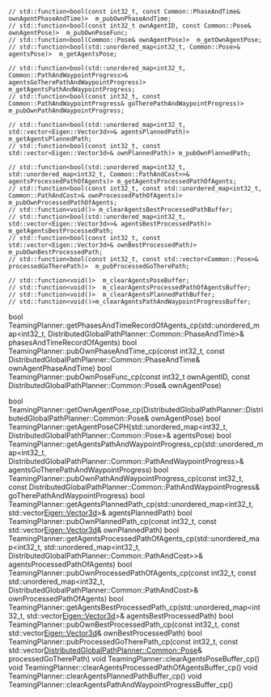 
    // std::function<bool(const int32_t, const Common::PhaseAndTime& ownAgentPhaseAndTime)>  m_pubOwnPhaseAndTime;
    // std::function<bool(const int32_t ownAgentID, const Common::Pose& ownAgentPose)>  m_pubOwnPoseFunc;
    // std::function<bool(Common::Pose& ownAgentPose)>  m_getOwnAgentPose;
    // std::function<bool(std::unordered_map<int32_t, Common::Pose>& agentsPose)>  m_getAgentsPose;

    // std::function<bool(std::unordered_map<int32_t, Common::PathAndWaypointProgress>& agentsGoTherePathAndWaypointProgress)> m_getAgentsPathAndWaypointProgress;
    // std::function<bool(const int32_t, const Common::PathAndWaypointProgress& goTherePathAndWaypointProgress)> m_pubOwnPathAndWaypointProgress;

    // std::function<bool(std::unordered_map<int32_t, std::vector<Eigen::Vector3d>>& agentsPlannedPath)> m_getAgentsPlannedPath;
    // std::function<bool(const int32_t, const std::vector<Eigen::Vector3d>& ownPlannedPath)> m_pubOwnPlannedPath;

    // std::function<bool(std::unordered_map<int32_t, std::unordered_map<int32_t, Common::PathAndCost>>& agentsProcessedPathOfAgents)> m_getAgentsProcessedPathOfAgents;
    // std::function<bool(const int32_t, const std::unordered_map<int32_t, Common::PathAndCost>& ownProcessedPathOfAgents)> m_pubOwnProcessedPathOfAgents;
    // std::function<void()> m_clearAgentsBestProcessedPathBuffer;
    // std::function<bool(std::unordered_map<int32_t, std::vector<Eigen::Vector3d>>& agentsBestProcessedPath)> m_getAgentsBestProcessedPath;
    // std::function<bool(const int32_t, const std::vector<Eigen::Vector3d>& ownBestProcessedPath)> m_pubOwnBestProcessedPath;
    // std::function<bool(const int32_t, const std::vector<Common::Pose>& processedGoTherePath)>  m_pubProcessedGoTherePath;

    // std::function<void()>  m_clearAgentsPoseBuffer;
    // std::function<void()>  m_clearAgentsProcessedPathOfAgentsBuffer;
    // std::function<void()>  m_clearAgentsPlannedPathBuffer;
    // std::function<void()>m_clearAgentsPathAndWaypointProgressBuffer;

bool TeamingPlanner::getPhasesAndTimeRecordOfAgents_cp(std::unordered_map<int32_t, DistributedGlobalPathPlanner::Common::PhaseAndTime>& phasesAndTimeRecordOfAgents)
bool TeamingPlanner::pubOwnPhaseAndTime_cp(const int32_t, const DistributedGlobalPathPlanner::Common::PhaseAndTime& ownAgentPhaseAndTime)
bool TeamingPlanner::pubOwnPoseFunc_cp(const int32_t ownAgentID, const DistributedGlobalPathPlanner::Common::Pose& ownAgentPose)

bool TeamingPlanner::getOwnAgentPose_cp(DistributedGlobalPathPlanner::DistributedGlobalPathPlanner::Common::Pose& ownAgentPose)
bool TeamingPlanner::getAgentPoseCPH(std::unordered_map<int32_t, DistributedGlobalPathPlanner::Common::Pose>& agentsPose)
bool TeamingPlanner::getAgentsPathAndWaypointProgress_cp(std::unordered_map<int32_t, DistributedGlobalPathPlanner::Common::PathAndWaypointProgress>& agentsGoTherePathAndWaypointProgress)
bool TeamingPlanner::pubOwnPathAndWaypointProgress_cp(const int32_t, const DistributedGlobalPathPlanner::Common::PathAndWaypointProgress& goTherePathAndWaypointProgress)
bool TeamingPlanner::getAgentsPlannedPath_cp(std::unordered_map<int32_t, std::vector<Eigen::Vector3d>>& agentsPlannedPath)
bool TeamingPlanner::pubOwnPlannedPath_cp(const int32_t, const std::vector<Eigen::Vector3d>& ownPlannedPath)
bool TeamingPlanner::getAgentsProcessedPathOfAgents_cp(std::unordered_map<int32_t, std::unordered_map<int32_t, DistributedGlobalPathPlanner::Common::PathAndCost>>& agentsProcessedPathOfAgents)
bool TeamingPlanner::pubOwnProcessedPathOfAgents_cp(const int32_t, const std::unordered_map<int32_t, DistributedGlobalPathPlanner::Common::PathAndCost>& ownProcessedPathOfAgents)
bool TeamingPlanner::getAgentsBestProcessedPath_cp(std::unordered_map<int32_t, std::vector<Eigen::Vector3d>>& agentsBestProcessedPath)
bool TeamingPlanner::pubOwnBestProcessedPath_cp(const int32_t, const std::vector<Eigen::Vector3d>& ownBestProcessedPath)
bool TeamingPlanner::pubProcessedGoTherePath_cp(const int32_t, const std::vector<DistributedGlobalPathPlanner::Common::Pose>& processedGoTherePath)
void TeamingPlanner::clearAgentsPoseBuffer_cp()
void TeamingPlanner::clearAgentsProcessedPathOfAgentsBuffer_cp()
void TeamingPlanner::clearAgentsPlannedPathBuffer_cp()
void TeamingPlanner::clearAgentsPathAndWaypointProgressBuffer_cp()

